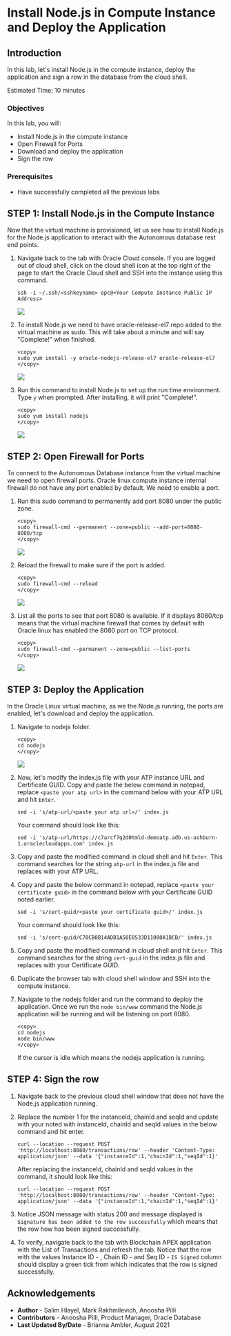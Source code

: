 # Install Node.js in Compute Instance and Deploy the Application

## Introduction

In this lab, let's install Node.js in the compute instance, deploy the application and sign a row in the database from the cloud shell.

Estimated Time: 10 minutes

### Objectives

In this lab, you will:

- Install Node.js in the compute instance
- Open Firewall for Ports
- Download and deploy the application
- Sign the row

### Prerequisites

- Have successfully completed all the previous labs

## **STEP 1:** Install Node.js in the Compute Instance

Now that the virtual machine is provisioned, let us see how to install Node.js for the Node.js application to interact with the Autonomous database rest end points.

1. Navigate back to the tab with Oracle Cloud console. If you are logged out of cloud shell, click on the cloud shell icon at the top right of the page to start the Oracle Cloud shell and SSH into the instance using this command.

    ````
    ssh -i ~/.ssh/<sshkeyname> opc@<Your Compute Instance Public IP Address>
    ````

    ![](./images/task1-1.png " ")

2. To install Node.js we need to have oracle-release-el7 repo added to the virtual machine as sudo. This will take about a minute and will say "Complete!" when finished.

    ```
    <copy>
    sudo yum install -y oracle-nodejs-release-el7 oracle-release-el7
    </copy>
    ```
    ![](./images/task1-2.png " ")

3. Run this command to install Node.js to set up the run time environment. Type `y` when prompted. After installing, it will print "Complete!".

    ```
    <copy>
    sudo yum install nodejs
    </copy>
    ```
    ![](./images/task1-3.png " ")

## **STEP 2:** Open Firewall for Ports

To connect to the Autonomous Database instance from the virtual machine we need to open firewall ports. Oracle linux compute instance internal firewall do not have any port enabled by default. We need to enable a port.

1. Run this sudo command to permanently add port 8080 under the public zone.

    ```
    <copy>
    sudo firewall-cmd --permanent --zone=public --add-port=8080-8080/tcp
    </copy>
    ```
    ![](./images/task2-1.png " ")

2.  Reload the firewall to make sure if the port is added.

    ```
    <copy>
    sudo firewall-cmd --reload
    </copy>
    ```
    ![](./images/task2-2.png " ")

3.  List all the ports to see that port 8080 is available. If it displays 8080/tcp means that the virtual machine firewall that comes by default with Oracle linux has enabled the 8080 port on TCP protocol.

    ```
    <copy>
    sudo firewall-cmd --permanent --zone=public --list-ports
    </copy>
    ```
    ![](./images/task2-3.png " ")

## **STEP 3:** Deploy the Application

In the Oracle Linux virtual machine, as we the Node.js running, the ports are enabled, let's download and deploy the application.

1.  Navigate to nodejs folder.

    ```
    <copy>
    cd nodejs
    </copy>
    ```
    ![](./images/task3-1.png " ")

2.  Now, let's modify the index.js file with your ATP instance URL and Certificate GUID. Copy and paste the below command in notepad, replace `<paste your atp url>` in the command below with your ATP URL and hit `Enter`.

    ```
    sed -i 's/atp-url/<paste your atp url>/' index.js
    ```

    Your command should look like this:

    ```
    sed -i 's/atp-url/https://c7arcf7q2d0tmld-demoatp.adb.us-ashburn-1.oraclecloudapps.com' index.js
    ```

4.  Copy and paste the modified command in cloud shell and hit `Enter`. This command searches for the string `atp-url` in the index.js file and replaces with your ATP URL.

5.  Copy and paste the below command in notepad, replace `<paste your certificate guid>` in the command below with your Certificate GUID noted earlier.

    ```
    sed -i 's/cert-guid/<paste your certificate guid>/' index.js
    ```

    Your command should look like this:

    ```
    sed -i 's/cert-guid/C70CB0B14ADB1A50E0533D11000A1BCB/' index.js
    ```

6. Copy and paste the modified command in cloud shell and hit `Enter`. This command searches for the string `cert-guid` in the index.js file and replaces with your Certificate GUID.

7. Duplicate the browser tab with cloud shell window and SSH into the compute instance.

8.  Navigate to the nodejs folder and run the command to deploy the application. Once we run the `node bin/www` command the Node.js application will be running and will be listening on port 8080.

    ```
    <copy>
    cd nodejs
    node bin/www
    </copy>
    ```

    If the cursor is idle which means the nodejs application is running.

## **STEP 4:** Sign the row

1. Navigate back to the previous cloud shell window that does not have the Node.js application running.

2. Replace the number 1 for the instanceId, chainId and seqId and update with your noted with instanceId, chainId and seqId values in the below command and hit enter.

    ```
    curl --location --request POST 'http://localhost:8080/transactions/row' --header 'Content-Type: application/json' --data '{"instanceId":1,"chainId":1,"seqId":1}'
    ```

    After replacing the instanceId, chainId and seqId values in the command, it should look like this:

    ```
    curl --location --request POST 'http://localhost:8080/transactions/row' --header 'Content-Type: application/json' --data '{"instanceId":1,"chainId":1,"seqId":1}'
    ```

3. Notice JSON message with status 200 and message displayed is `Signature has been added to the row successfully` which means that the row how has been signed successfully.

4. To verify, navigate back to the tab with Blockchain APEX application with the List of Transactions and refresh the tab. Notice that the row with the values Instance ID - , Chain ID - and Seq ID - `IS Signed` column should display a green tick from which indicates that the row is signed successfully.

## Acknowledgements

* **Author** - Salim Hlayel, Mark Rakhmilevich, Anoosha Pilli
* **Contributors** - Anoosha Pilli, Product Manager, Oracle Database
* **Last Updated By/Date** - Brianna Ambler, August 2021

